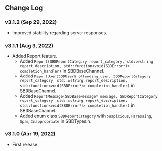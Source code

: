 ## Change Log

### v3.1.2 (Sep 29, 2022)
* Improved stability regarding server responses.

### v3.1.1 (Aug 3, 2022)
* Added Report feature.
  - Added `Report(SBDReportCategory report_category, std::wstring report_description, std::function<void(SBDError*)> completion_handler)` in SBDBaseChannel.
  - Added `ReportUser(SBDUser& offending_user, SBDReportCategory report_category, std::wstring report_description, std::function<void(SBDError*)> completion_handler)` in SBDBaseChannel.
  - Added `ReportMessage(SBDBaseMessage* message, SBDReportCategory report_category, std::wstring report_description, std::function<void(SBDError*)> completion_handler)` in SBDBaseChannel.
  - Added enum class `SBDReportCategory` with `Suspicious`, `Harassing`, `Spam`, `Inappropriate` in SBDTypes.h.

### v3.1.0 (Apr 19, 2022)
* First release.
